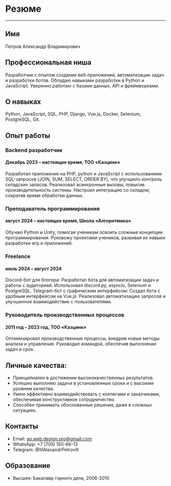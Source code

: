 # Резюме

---

## Имя

Петров Александр Владимирович

## Профессиональная ниша

Разработчик с опытом создания веб-приложений, автоматизации задач и разработки ботов. Обладаю навыками разработки в Python и JavaScript. Уверенно работаю с базами данных, API и фреймворками.

## О навыках

Python, JavaScript, SQL, PHP, Django, Vue.js, Docker, Selenium, PostgreSQL, Git.

## Опыт работы

### Backend разработчик
#### Декабрь 2023 – настоящее время, ТОО «Казцинк»
Разработал приложение на PHP, python и JavaScript с использованием SQL-запросов (JOIN, SUM, SELECT, ORDER BY), что улучшило контроль складских запасов.
Реализовал асинхронные вызовы, повысив производительность системы.
Настроил интеграцию со складом, сократив время обработки данных.
### Преподаватель программирования 
#### август 2024 – настоящее время, Школа «Алгоритмика»
Обучаю Python и Unity, помогая ученикам освоить сложные концепции программирования.
Руковожу проектами учеников, развивая их навыки разработки игр и приложений.
### Freelance
#### июль 2024 – август 2024
Discord-бот для блогера:
Разработал бота для автоматизации задач и работы с аудиторией.
Использовал discord.py, asyncio, Selenium и PostgreSQL.
Telegram-бот с графическим интерфейсом:
Создал бота с удобным интерфейсом на Vue.js.
Реализовал автоматизацию запросов и улучшенное взаимодействие с пользователями.

### Руководитель производственных процессов
#### 2011 год – 2023 год, ТОО «Казцинк»
Оптимизировал производственные процессы, внедрив новые методы анализа и управления.
Руководил командой, обеспечив выполнение задач в срок.

## Личные качества:

- Принципиален в достижении высококачественных результатов.
- Успешно выполняю задачи в установленные сроки и с высоким уровнем качества.
- Умею эффективно взаимодействовать с коллегами и заказчиками, обеспечивая конструктивное сотрудничество.
- Способен принимать обоснованные решения, даже в сложных ситуациях.

## Контакты

- Email: ap.web.design.pro@gmail.com
- WhatsApp: +7 (705) 150-66-13
- Telegram: @IIIAlexandrPetrovIII

## Образование

- Высшее: Бакалавр горного дела, 2006-2010
